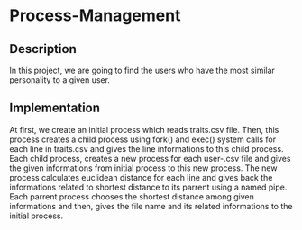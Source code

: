 # Process-Management

## Description
In this project, we are going to find the users who have the most similar personality to a given user.

## Implementation
At first, we create an initial process which reads traits.csv file. Then, this process creates a child process using fork() and exec() system calls for each line in traits.csv and gives the line informations to this child process. Each child process, creates a new process for each user-<num>.csv file and gives the given informations from initial process to this new process. The new process calculates euclidean distance for each line and gives back the informations related to shortest distance to its parrent using a named pipe. Each parrent process chooses the shortest distance among given informations and then, gives the file name and its related informations to the initial process.

